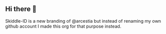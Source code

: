 ## Hi there 👋

Skiddle-ID is a new branding of @arcestia but instead of renaming my own github account I made this org for that purpose instead.
